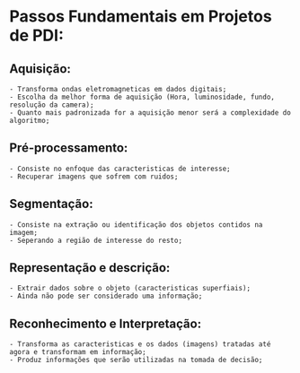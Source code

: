 # Passos Fundamentais em Projetos de PDI:
## Aquisição:
	- Transforma ondas eletromagneticas em dados digitais;
	- Escolha da melhor forma de aquisição (Hora, luminosidade, fundo, resolução da camera);
	- Quanto mais padronizada for a aquisição menor será a complexidade do algoritmo;
	
## Pré-processamento:
	- Consiste no enfoque das caracteristicas de interesse;
	- Recuperar imagens que sofrem com ruidos;

## Segmentação:
	- Consiste na extração ou identificação dos objetos contidos na imagem;
	- Seperando a região de interesse do resto;

## Representação e descrição:
	- Extrair dados sobre o objeto (caracteristicas superfiais);
	- Ainda não pode ser considerado uma informação;
	
## Reconhecimento e Interpretação:
	- Transforma as caracteristicas e os dados (imagens) tratadas até agora e transformam em informação;
	- Produz informações que serão utilizadas na tomada de decisão;

